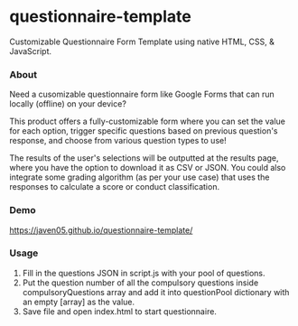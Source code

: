# questionnaire-template
Customizable Questionnaire Form Template using native HTML, CSS, & JavaScript.

### About
Need a cusomizable questionnaire form like Google Forms that can run locally (offline) on your device? 

This product offers a fully-customizable form where you can set the value for each option, trigger specific questions based on previous question's response, and choose from various question types to use! 

The results of the user's selections will be outputted at the results page, where you have the option to download it as CSV or JSON. You could also integrate some grading algorithm (as per your use case) that uses the responses to calculate a score or conduct classification.

### Demo
https://javen05.github.io/questionnaire-template/

### Usage
1. Fill in the questions JSON in script.js with your pool of questions.
2. Put the question number of all the compulsory questions inside compulsoryQuestions array and add it into questionPool dictionary with an empty [array] as the value.
3. Save file and open index.html to start questionnaire.
